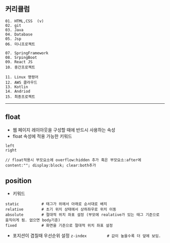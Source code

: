 ## 커리큘럼
```
01. HTML,CSS  (v)
02. git
03. Java
04. Database
05. Jsp
06. 미니프로젝트

07. SpringFramework
08. SrpingBoot
09. React JS
10. 중간프로젝트

11. Linux 명령어
12. AWS 클라우드
13. Kotlin
14. Andriod
15. 최종프로젝트
```
---

## float
- 웹 페이지 레이아웃을 구성할 때에 반드시 사용하는 속성
- float 속성에 적용 가능한 키워드
```
left
right

// float적용시 부모요소에 overflow:hidden 추가 혹은 부모요소:after에 content:""; display:block; clear:both추가

```

## position
- 키워드
```
static          # 태그가 위에서 아래로 순서대로 배치
relative        # 초기 위치 상태에서 상하좌우로 위치 이동
absolute        # 절대적 위치 좌표 설정 (부모에 realative가 있는 태그 기준으로 움직이게 됨. 없으면 body기준)
fixed           # 화면을 기준으로 절대적 위치 좌표 설정
```

- 포지션이 겹칠때 우선순위 설정
` z-index         # 값이 높을수록 더 앞에 보임. `